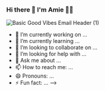 ### Hi there 👋 I'm Amie 👩‍💻 

![Basic Good Vibes Email Header (1)](https://user-images.githubusercontent.com/86327800/146097584-2297914b-4699-46fd-a689-9fb5d6ae91ba.png)


- 🔭 I’m currently working on ...
- 🌱 I’m currently learning ...
- 👯 I’m looking to collaborate on ...
- 🤔 I’m looking for help with ...
- 💬 Ask me about ...
- 📫 How to reach me: ...
- 😄 Pronouns: ...
- ⚡ Fun fact: ...
-->
